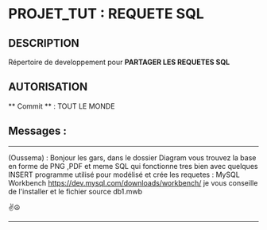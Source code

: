 # PROJET_TUT : REQUETE SQL

## DESCRIPTION
  Répertoire de developpement pour **PARTAGER LES REQUETES SQL**
  
## AUTORISATION
  ** Commit ** : TOUT LE MONDE


## Messages :
-----------------------------------------------------------------------------------------------------------------------------
(Oussema) : Bonjour  les gars, dans le dossier Diagram vous trouvez la base en forme de PNG ,PDF et meme SQL
qui fonctionne tres bien avec quelques INSERT
programme utilisé pour modélisé et crée les requetes : MySQL Workbench https://dev.mysql.com/downloads/workbench/ 
je vous conseille de l'installer et le fichier source db1.mwb 

 ✌☮

-----------------------------------------------------------------------------------------------------------------------------
